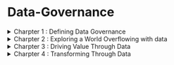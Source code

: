 # Data-Governance
<details>
<summary> Charpter 1 : Defining Data Governance  </summary>
<br>
 
_What is meant by governance?_
- Governance is the manner in which an entity chooses to oversee thhe control and direction of an area of interest.
- It ensures how decisions are made, regulated, and enforced.
- Formal governance becomes important in such sense that entities grow and increase in complexity.
- When left ungoverned, chaos might strike.
- The formality and structure that governance takes depend on context and intent.
- Eg, given their goals as organizations, governance is from public angency is greatly different from private enterprise.
- Each entities have different purposes and responsibilities.
- Governance is the system that formalizes control, processes, and accountabilities so that specific results(like meeting goals or sustaining standards)can be attained.

_What is data governance?_
- Data governance is all about managing data well, but it isn't restricted to only data management.
- When data is managed well, it can drive innovation and growth and can be an enterprise's most abudant and important lever for success.
- Data that is well-managed can be transformational, and can support the desirable qualities of a data-driven culture.
- When decision at all levels of the organization are made using data in an informed and structured manner, better outcomes internally and to customers are yet delivered.
- Data risks can be minimized when data governance is successful, thus data compliance and regulatory requirements can be met with ease.
- Every organization manages data at some level, that being said, all businesses generate, process, use, and store data as a result of their daily operations.
- However, there is a difference between businesses managing and consider data to be a valuable asset and treat it accordingly.
- The difference is characterised by the degree to which there are formalities in managing data.
- Enterprise information management (EIM) is a discipline that recognizes the value of an organization's information assets, focusing on effective data governance and technology use to elevate data into shared assets.

_Data Governance vs Data Management:_
- Data governance and data management are often confused in the EIM space, with data governance focusing on roles, policies, and data lifecycle, while data management involves technical implementation of data governance through databases, data warehouses, and analytics software.

_Data Governance vs Information Governance:_
- In EIM, data governance and information governance are often confused.
- Data governance focuses on data, while information governance focuses on its meaning and its relationship with outcomes and value.
- Data governance practitioners may operate in both worlds daily, but understanding the context of data and desired business outcomes can complement data governance efforts effectively.

_The value of Data Governance:_
- Data governance is a crucial aspect of an organization's success, as 91% of business leaders believe it is a critical part of their success.
- It involves processes and policies to leverage data's value and reduce risks.
- Good data governance leads to improved data quality, expanded value, increased compliance, better data-driven decision-making, enhanced business performance, greater data sharing, increased availability, improved data search, reduced risks, and reduced data management costs.
- Without formalized data governance, organizations may struggle to achieve these advantages and may suffer negative consequences, such as poor-quality data.

_Creating a Data Governance Program:_
- Data governance is a crucial aspect of managing and delivering data to an organization.
- It involves:
        1. Defining the vision, goals, and benefits.
        2. Analyzing the current state of data governance and management.
        3. Developing a proposal.
        4. Gaining leadership approval.
        5. Designing and developing the program.
        6. Implementing the proram.
        7. Monitoring and measuring performance.
        8. Maintaining the program.
- The approach to data governance varies depending on the business's sophistication and nature.
- Data governance is achieved through a set of common elements, including actions taken by team members, policies and processes followed, and the use of technologies throughout the data lifecycle.
- As a discipline, data governance is becoming increasingly important for many organizations.

_Developing a Data Governance Framework:_
- Data governance programs cannot be purchased off the shelf, but organizations must implement them based on their level of interest, needs, budget, and capabilities.
- A modest effort can yield meaningful results. The data governance framework, a set of guiding concepts and structure, is essential for implementing these elements.
- Different degrees of implementation can be pursued, and the course teaches you to decide what makes the most sense for your organization.
- The COBIT IT governance framework shares common components addressing people, processes, and technology.

_Leadership and Strategy:_
- Data governance programs must align with the organization's strategy, ensuring a clear alignment between data's role in risk management, innovation, and operational efficiencies.
- A disconnect between business goals and data governance is the main reason for failure.
- To ensure success, senior leadership must support and agree on mapping organizational strategy to data governance, as without their support, data governance efforts will fail.

_Roles and Responsibilities:_
- Data governance programs require the right people at the right time, with specific roles and responsibilities assigned from IT teams to data stewards.
- However, understanding that data governance requires responsibilities from nearly everyone is crucial.

_Policies, Processes, and Standards:_
- Data governance programs rely on policies, processes, and standards to guide responsibilities and maintain uniformity across the organization.
- These must be designed, developed, and deployed, requiring significant effort depending on the size and complexity of the organization.

_Metrics:_
- The data governance program should have a mechanism to measure its performance, capturing metrics and delivering them to stakeholders for support and funding.
- This allows for continuous improvements or radical changes to ensure the program is producing value and delivering expected results.

_Tools:_
- A vast marketplace exists for data governance and management tools, including master data management, data catalogs, search, security, integration, analytics, and compliance.
- These tools have democratized data management, empowering more team members to better manage and derive value from data.

_Communications and Collaboration:_
- Data governance requires high-quality communication, including in-person meetings, emails, newsletters, and workshops.
- Change management is crucial to ensure impacted team members understand the changes.
- Collaboration among diverse stakeholders is essential for effective data governance.
- A positive culture, clear channels, and online platforms are essential for success.
- Regular meetings and online platforms are increasingly used for effective communication.

_Preparing the Data Governance:_
- Data governance is not a simple process of forming a team, creating a plan, and purchasing tools.
- It requires careful treatment, starting with understanding an organization's readiness to accept it.
- This involves determining the extent to which a data culture exists, as an immature, reactive culture is different from a sophisticated data-driven culture.
- Additionally, ensuring the organization's strategy is fully aligned with the proposed program is crucial for success.
- A checklist can help evaluate an organization's readiness for a data governance program.

_What is data culture?_
- Many well-designed projects fail due to unprepared environments or inadequate conditions for success.
- A study by IDC found that 70% of organizations failing due to lack of a prerequisite data culture to support technological upgrades.
- Culture will always defeat the greatest strategies, and every organization has some form of a data culture, but it might not be in an ideal state.
- Therefore, organizations should focus on developing a strong data culture to ensure successful implementation.

_Assessing the Data Culture:_
- To increase your chances of success, it is essential to understand your organization's data culture and how it values and manages data.
- A mature data culture is characterized by a focus on data as a central aspect of operations and decision-making.
- Effective data cultures empower all employees, from interns to CEOs, to access and use meaningful and timely data for their work.
- These cultures ensure employees have the skills to use data analytics and make data-driven decisions.
- In a data culture, decisions are based on data and insights, rather than gut feelings or opinions.
- To be competitive, a progressive data-driven strategy is no longer optional, and data culture is now considered a new way of doing business in the digital age.
- Leaders recognize the importance of leveraging data and the actions taken by senior leaders to foster its use.
- Trust is also crucial for team members to make data-driven decisions.
- To assess the maturity of your organization's data culture, interview leaders and team members, observe decision-making processes, communication, and data governance.
- If your data culture is sufficient for a data governance program, you are in good shape.
- Implementing data governance will be a positive and important contributing factor to building a data culture.

_Maturing the Data Culture:_
- Data Governance Preparation Course
        • Help leaders communicate data value and prioritize it.
        • Provide basic tools and education for data use.
        • Highlight the capabilities of common applications like spreadsheets.
        • Show progress through small steps, not complex solutions.
        • Recognize resistance and frustration as part of the journey.
        • Provide comfort and rewards to team members.
        • Provide a channel for feedback and positive discussion.

_Assessing Data Governance Readiness:_
- Data Governance Program Design and Preparation
          • Identifying the readiness of an organization for a data governance program is crucial.
          • The program should align with business strategy, with senior leadership fully committed to its goals.
          • The program should be a strategic, enterprise initiative, not solely IT department-related.
          • Executive sponsors should be identified at the executive level.
          • The program should be funded and maintained long-term.
          • The program should be an ongoing project, not a one-off project.
          • Documentation of return-on-investment (ROI) is essential.
          • Legal and compliance teams should support the program's goals.
         • Fundamental data skills are necessary for the data governance journey.
         • The IT organization should be capable and resourced to support the program.

</details>

<details>
<summary> Charpter 2 : Exploring a World Overflowing with data </summary>
<br>

_Defining Data:_
- Data is a common and widely used tool in our daily lives, often taken for granted.
- However, when asked to define data, it may not be entirely accurate or even the same as colleagues' definitions.
- It's crucial to ensure everyone is on the same page about data's meaning, especially when discussing information, knowledge, and insights.
- It's even more important to understand data governance and management, as data governance is different from data management.
- A solid definition of data and its role today helps us align ourselves and deliver on the promise of data governance.
- It's essential to be on the same page and ensure everyone is on the same page about data.

_Why all the focus on data:_
- Data refers to collections of digitally stored units, such as words, numbers, and text, that represent something meaningful when processed.
- Data is often used in singular and plural contexts, and its meaning depends on its captured format. Data can be structured, unstructured, or semi-structured, depending on its format.
- Structured data is formatted to fit into a table in a database, while unstructured data requires processing to be used.
- Semi-structured data contains additional information for native format analysis.
- Units of data are largely worthless until processed and applied.
- When combined with good governance, data can be useful in various functions, making it an important asset.
- To begin to have value, data requires effort.
- For example, putting the word "orange" in a sentence or converting the number 42 into information using structure and context gives the data meaning.
- This basic action of data processing is the core foundation of an industry that has ushered in rapid digital transformation.
- Today, the term data processing has been replaced with information technology (IT).

_Welcome to the Zettabyte Era:_
- A zettabyte is a large number, representing the volume of data created and stored in the 21st century.
- It is 1021 bytes, or a 1 with 21 zeros. By 2020, we had created 64 zettabytes of data, and this number is projected to reach over 100 zettabytes by 2023.
- The datasphere, which describes all data created, is projected to double in 3-4 years.
- Each byte is made up of eight bits, which are binary and represent characters that humans can understand.
- As data volume continues to grow, other terms will be used to describe even bigger volumes, such as Yottabyte and Brontobyte eras.
- Effective data management is crucial in this rapidly expanding data volume, as managing small amounts of data can be challenging.

_From Data to Insight:_
- Data collection and storage should be done with a clear purpose and intent to be used in the future.
- Data that is never used is less useful than producing reports. Knowledge, when applied to context, becomes actionable and can be applied to wisdom.
- Wisdom helps determine the contextual validity of knowledge and can lead to deeper understanding.
- Insight, a combination of knowledge and wisdom, is the ultimate destination derived from data, allowing for a deeper understanding and different perspectives.

_The Role of Data in the 21st Century:_
- Data has played a crucial role in understanding the world, making informed decisions, and solving problems since the 19th and 20th centuries.
- However, the role of data has grown since the mid-20th century with the rise of computer systems.
- The quality and availability of data have increased, leading to the motto "Putting information at your fingertips."
- In the early 21st century, the amount of data produced is beyond our capacity, reshaping industries, cities, and our learning, socializing, and entertainment methods.
- This has also raised risks, with cyberattacks causing millions of dollars in losses.

_Data-Driven Decision-Making:_
- Data is valuable for making better decisions, such as reading customer reviews on websites like Hello Peter or Google Reviews.
- It can motivate actions and make decisions easier.
- However, data-driven decision-making is less complex and requires deep understanding of the data.
- In the 21st century, abundant good-quality data has been beneficial for decision-making, but bad data can lead to costly mistakes.
- Data governance plays a central role in achieving data quality, as it is the product of deliberate actions.

_Data as The New Oil:_
- Data, like oil, has the potential to drive and grow economies, but it requires processing and organization to be useful.
- Like oil, data must be refined to understand patterns, make decisions, identify problems, and feed other systems.
- Data is now powering the digital economies of the 21st century, with big economic powerhouses like Facebook and Google dominating.
- However, data management is moving from a cost center to a profit center, generating new revenue sources.

_Data Ownership:_
- Accountability is crucial for proper management and is incorporated into job descriptions and projects.
- It is essential to have accountability for every data set in an organization, which includes rights ranging from lightweight oversight to legally enforceable rules.
- For instance, intellectual property data has high protection levels.
- Data ownership refers to the rights an individual, team, or organization holds over data sets, ranging from minimal oversight to legally enforceable rules, particularly in cases of intellectual property.

_Data Architecture:_
- Most organizations are technology businesses, and enterprise architecture (EA) is a practice that helps organizations design and implement the right technologies, policies, and projects to support their business goals.
- Data architecture is a subset of EA, which aligns data design and management decisions with EA and the business.
- High-quality enterprises and data architectures help organizations run smoothly and transform as conditions dictate.
- Data architecture supports data availability, complexity, protection, standards, and efficient use.
- It is a reflection of data governance and is a cross-organizational responsibility, as data must flow across business silos and serve multiple audiences.
- Data architecture ensures data availability, simplifies access, enforces protections, adopts data standards, and optimizes data flow to eliminate bottlenecks and duplication, supporting organizational policies and obligations.

_The Lifecycle of Data:_
- Data Lifecycle Overview
       • Creation: Data creation, either manual or automated, occurs through various activities        
                   including system inputs and outputs.
       • Storage: Data is stored in a database, which can be a local hard drive, server, or cloud     
                  service.
       • Usage: Data is captured and stored for future use, possibly for analysis. It may need  
                processing, including cleansing, transforming, and securing access rights.
       • Archival: Data is moved to a long-term storage system for future retrieval and utilization.
       • Destruction: Data is made inaccessible and unreadable, including physical destruction of  
                      devices.
- Data governance considers data being in different states at different times, with unique requirements depending on the stage of its life.

_Understandig the Impact of Big Data:_
- Data has been a part of human history, dating back to ancient Roman ledgers.
- The Cold War and space race accelerated technological advancements, leading to microprocessors and classical computing, as well as telecommunications innovation.

_The Role of the U.S. Census in the Information Revolution:_
- Data processing has been around since the late 1800s, with the first company to automate and commercialize it being the Tabulating Machine Company.
- This company converted handwritten census results into punched holes in cards, which were later renamed IBM.
- Over the years, IBM and its data processing cohorts expanded automation in various aspects of life, leading to the information age.
- Data became the raw material for productivity and ideas, and connectivity allowed information to flow freely across devices, organizations, and geographies.
- By the turn of the century, data creation, storage, and use exploded, creating a data swamp that was difficult for traditional software applications to manage.

_Defining Big Data:_
- Big data is massive, complex data that requires new tools, skills, and processes.
- One way to define and characterise big data is through these five:
        • Volume: Unprecedented scale of data necessitates new tools, skills, and processes.
        • Variety: Existing legacy file formats and new innovations necessitate different handling   
                   methods.
        • Velocity: Rapid data creation and movement due to numerous collection points and digital     
                    interfaces.
        • Variability: Unpredictability in data creation and flow.
        • Veracity: Variability in the quality, including accuracy and truthfulness, of large volumes   
                    of disparate data sets, posing challenges to data management.

_Drivers of Big Data:_
- In 2003, Eric Schmidt, then-CEO of Google, stated that every two days, the world was creating more data than all data created since the dawn of civilization.
- By the third decade of the 21st century, the volume of data created had experienced a Cambrian explosion, reaching zettabytes.
- In 2021, global technology use generated 79 zettabytes of data, with an anticipated 180 zettabytes in 2025.

_Consequences of Big Data:_
- Big data statistics are impressive, but they don't fully reveal the full picture.
- Up to 80% of data is unstructured, which many organizations struggle with.
- Additionally, a lot of this data is duplicative, bad data, or has errors.
- Despite these challenges, big data is providing value to organizations and fostering innovation, such as self-driving cars and optimized supply chains.
- The combination of hyperconnectivity and data allows marketers to understand the marketplace in detail, targeting specific audiences and individuals where the chance of a sale is highest.

_What about small data?:_
- Big data is crucial for digital economy business activities, but small data sets like spreadsheets, surveys, and lists are also valuable.
- Big data can be broken down into smaller, manageable chunks, making it more meaningful and useful in decision-making and day-to-day operations.
- Small data can be the only way to make sense of big data.

_Enter the Realm of Smart Data:_
- Smart data refers to big data that is optimized for specific uses, delivering the highest business value.
- It uses new processes and tools, such as artificial intelligence, to find patterns in unstructured data and extract relevant data for specific applications.
- This approach reduces time, lowers errors, and enables the creation of new data subsets.
- Data governance is concerned with data in any form, ensuring its value is maximized.
</details>

<details>
<summary> Charpter 3 : Driving Value Through Data
</summary>
<br>

_Identifying the Roles of Data:_
- Data is crucial for organizations, encompassing daily use across all business functions.
- It's essential to ensure it's high-quality, secure, compliant, and accessible to the right people.
- It's not just for data analytics or IT, but also decision-makers and leaders.

_Operations:_
- Business operations encompass a range of activities to manage an organization's daily needs and drive its mission.
- Core functions like payroll, order management, and marketing are common in almost every organization.
- However, not all organizations require IT or warehouse support.
- Operations are powered by various data and information sources, and they also generate a lot of data.
- The performance of operations can be easily quantified by data, such as in human resources (HR) functions where data is created by the activities of the function.
- Operations use data to make decisions, enable systems to run, and deliver data to internal and external entities.
- Support operations often use automated data functions, such as warehouse inventory systems that automatically generate replenishment orders when stock levels drop.
- Notifications generated by systems based on triggers can help identify who hasn't submitted their time and expense report.
- Overall, data plays a crucial role in business operations.
- Most data scenarios involve skilled personnel, dedicated processes, and various technologies that are partially or entirely focused on handling operational data.

_Strategy:_
- Organizations have a strategy, which involves creating a plan to support objectives and goals.
- It involves understanding challenges and agreeing on solutions. Strategy and operations are interconnected, with data-driven strategies delivering operational excellence being a winning ticket.
- The process begins with an analysis of the environment, conclusions, and a plan driven by guiding principles.
- The availability of good quality data is crucial for processing and analyzing insights.
- The right mix of data and non-data sources is essential for delivering expected results.
- Strategy development should be an ongoing process, revisiting it every six months and tweaking as necessary.
- In the 21st century, organizations need to react quickly to environmental conditions, and data will form the backbone of their response system.

_Decision-Making:_
- Data-driven decision-making is a crucial business competency, but it requires access to quality data at the right time.
- With the vast volume and quality of data available today, it allows for better-informed decisions.
- However, bad data can lead to failure, ranging from minor mistakes to job termination or even business closure.
- Popular search engines like Google and Bing have transformed how we make decisions, but also have pitfalls.
- Data-driven decision-making relies on access to quality data at the right time, and bad data can result in failure.

_Measuring:_
- Organizations continuously measure data to build a picture of their business.
- Data measurements can be quantitative or qualitative, with quantitative data often described in numerical terms and qualitative data described in terms of language.
- The type of information desired directly correlates with the measurement approach, which informs the choices of what, when, where, and how data is captured.
- A general rule is to capture and measure what matters, but be cautious with limited resources and potential costs.
- William Bruce Cameron's quote "Not everything that can be counted counts, and not everything that counts can be counted" emphasizes that not everything that can be counted counts.

_Monitoring:_
- Monitoring is an ongoing process of collecting and evaluating the performance of a project, process, system, or other item of interest.
- It helps ensure the continuity, stability, and reliability of the supervised activities.
- Monitoring involves the data produced by the thing being evaluated and the data produced as a product of monitoring.
- This data feeds reports, real-time systems, and software-based dashboards, and can guide decisions.
- The role of data in measurement and monitoring often go hand-in-hand, as data is a connective tissue that binds business functions.
- This interdependence requires oversight and controls, as stakeholders often have different responsibilities and permissions.
- Data monitoring also evaluates the quality of data, determining if it is fit for purpose.
- By continuously monitoring the quality of data, opportunities and issues can be revealed in a timely manner, allowing for appropriate actions to be prioritized.

_Insight Management:_
- Data is crucial for business functions and decision-making, providing valuable information that can make a difference.
- However, it requires a management process to ensure data and information are capable of delivering insights.
- Insight management involves gathering and analyzing data from various sources, understanding the organization's information needs, and interpreting the data's implications.
- Effective communication of findings is essential for aligning with organizational goals.
- The right information, at the right time, in the right format, and for the right people is crucial for valuable insights.
- Knowledge management supports organizational support structures and tools for enabling insight availability.

_Reporting:_
- Reports are a crucial aspect of data and information management in any organization.
- They are essential for creating, delivering, receiving, and acting on data, making them the backbone of every business.
- Reports contain structured data and information, such as expenditure reports, which provide a basic overview and relevant information.
- Visuals, such as charts, are popular for presenting data and facilitating interpretation.
- Reports can be online or physical, and can be given verbally, in person, or via video.
- The purpose of reporting is largely to improve decision-making, empower business leaders, and communicate plans and policies.
- However, knowing something is not the equivalent of making the right choices at the right time.

_Other Roles for Data:_
- Data is essential in various aspects of organizations, including artificial intelligence (AI), problem-solving, and data reuse.
- AI relies on data for learning patterns, identifying relationships, and determining probabilities.
- Problem-solving involves defining problems, determining available solutions, evaluating them, and measuring their success.
- Data reuse can reduce data collection duplication and increase the value of data to an organization. However, it must be managed carefully to avoid breaking data use rules. High-value shared data sets, called master data, are subject to master data management in data governance.

_Imporving Outcomes with Data:_
- Now we have identified and discussed the diverse roles, it's important to understand how data can be leveraged to its maximum value.
- It starts with identifying that data is an organizational asset meaning it brings economic value to the organization.
- Data gets differently when it is considered to be high-value.
- The function that is mainly associated with data is the process of exploring it and looking for insights.

_Approaching Data as an Asset:_
- Asset: something owned by a person, an organization, or governemnt with the expection of bringing economic benegit.
- This includes the generation of income, the reduction of expenses, or an increase in net worth.
- Assets, both tangible and intangible, are crucial for organizations as they are often captured in their financial accounts.
- Intangible assets, such as data, can create significant economic value for various stakeholders, such as improving operations, increasing revenue, building relationships, enhancing product quality, contributing to competitive advantage, enabling innovation, and reducing risk.
- However, data is not typically captured on an organization's balance sheet, and the debate on its representation in financials is ongoing.
- Recognizing data as an asset is the first step to good data governance.
- It is essential to understand its value, its accuracy, completeness, and validity, and to manage it effectively.
- Good data governance involves understanding the roles and accountabilities of data management, as well as ensuring that it is managed effectively.
- In essence, data is an asset that must be governed for its value to be leveraged effectively.

_Data Analytics:_
- Data analytics is the process of examining data to produce answers or conclusions.
- A data analyst conducts a formal and disciplined approach to make good decisions for an organization.
- Data analytics has four primary types: descriptive, diagnostic, predictive, and prescriptive.
- Descriptive analysis uses historical data to determine past performance, diagnostics to understand why something happened, predictive analytics to predict future outcomes, and prescriptive analysis to determine action.
- Data analytics uses various software tools, such as R, Python, Tableau, Power BI, and QlikView.
- If an organization has the budget, having one or more data analysts is a minimum requirement.
- However, basic data analytic skills are essential for most staff in a data-centric, digital world.

_Data Management:_
- Data management and data governance are closely related, focusing on enhancing the quality and value of organizational data through roles, policies, controls, and processes.
- Data management is the implementation of data governance, while data governance is wishful thinking.
- The sophistication of data management is crucial, as poor management can lead to data silos, security issues, errors, and low confidence in data quality.

_Who would choose to make decisions based on bad data:_
- Good data management leads to increased market success, richer insights, smoother operations, and informed decision-making.
- It involves data collection, storage, organization, maintenance, and analytics, including technology system architecture.
- Responsibilities include data standardization, encryption, and archiving.
- Technology team members have elevated roles, while all business stakeholders have data responsibilities, such as compliance with policies and realizing data value.

_Governing Data:_
- Governing data is crucial for organizations to fully realize their potential and avoid disasters or missed opportunities.
- It involves three essential factors: people, policies, and metrics.
- People are subject matter experts responsible for quality and overseeing related processes.
- Policies are adopted rules for handling data in specific conditions and desired outcomes, such as quality, privacy, retention, and security.
- The number of policies depends on the size of the organization, industry, and the high-priority asset of data.
- Metrics must be in support of both technical and business needs, and should decrease over time to ensure effective data governance.
- Without proper governance, data can be a disaster or missed opportunity.

</details>

<details>
<summary> Charpter 4 : Transforming Through Data 
</summary>
<br>

_Examining the Broader Value of Data:_
- Data democratization is the ability for team members to access data without relying on specialists.
- As organizations grow, data sets become siloed, hindering business efficiencies and increasing inconsistencies.
- Data governance helps eliminate these silos and makes data discoverable whenever it adds value.
- Data catalogs are essential for data governance.
- However, most organizations lack a universal search engine to locate and serve up data.
- Business leaders spend 70% of their time trying to find data and 30% analyzing it.
- Accessing data from the internet is often easier than using internal search systems.
- Knowledge of available data is essential for better informed decision-making, compliance, lower costs, improved data analytics, higher-performing systems, more efficient operations, and reducing data inconsistencies.
- The vendor community can help build internal search capabilities and with investment and effort, finding data and information in the enterprise is possible.

_Data Catalogs:_
- To help your organization find data, consider creating an enterprise search engine or an enterprise data catalog.
- These tools offer advantages such as finding useful data, understanding data, and making data more useful.
- They help users identify and locate relevant data, answer questions about data purpose and usage, and create visibility and access to information.
- When used correctly, a data catalog provides an enterprise view of all data, enabling insights and enhancing data governance.
- A data catalog is more than just a list of data sets; it contains metadata about the data, which can be curated manually or automated processes, with AI playing a growing role in this process.
- A data catalog can contain technical, business, and operational metadata.
- Technical metadata includes information about the design of a data set, business metadata includes organizational data, and operational metadata includes data access, users, and backups.
- A well-managed data catalog can help organizations identify data gaps, reduce duplication, increase operational efficiencies, understand data quality, manage compliance, and enjoy cost savings from improved operations.

_Case Study: Unlocking Data Silos with a Data Catalog:_
- 

_Data Analytics:_
- Data can hold significant business value, but it requires a specialized approach to unlock its potential.
- Data analytics involves collecting, organizing, storing, and analyzing data to extract valuable insights.
- It can be used for decision-making, marketing campaigns, understanding competition, designing innovative products, improving customer service, and improving operations.
- Data analytics has grown significantly in recent years due to the rise of big data, data science as a business competency, and the introduction of AI tools.
- Organizations must be prepared to govern their data analytics capabilities, including policies, experienced talent, and a suite of modern software tools, to unlock the power of data and discover valuable insights.

_Data Monetization:_
- Data valuation is a crucial process for organizations to accurately capture their financials and understand the importance and role of each asset.
- It helps organizations appreciate the value of specific data sets, which can provide opportunities for business growth and operational excellence.
- Data monetization, where data provides an economic benefit, is a more advanced approach.
- Data valuation is generally recommended in larger enterprises but is also required for advanced data monetization such as selling or licensing data.
- There are various methods to determine data valuation, including cost value, market value, economic value, and with-and-without methods.
- Each method has its limitations and is subjective, but they all contribute to the overall value of data.
- To optimize data monetization, organizations must be intentional in managing data assets, have a plan for utilization, and measure return on investment.
- For optimal data monetization, organizations must manage high-value data with the same level of rigor as their most important tangible assets.

_Data-Driven Decision Making:_
- Data-driven decision-making (DDDM) is the process of using data to drive business decisions.
- While basic DDDM can be practiced by most team members, organizations need a data culture and specific skills and tools.
- Leadership support, data appreciation and analytics, and data-security and data-use policies are essential for achieving high performance.
- Executives who demonstrate DDDM serve as role models for the entire enterprise.
- Ensuring the right people can use the right data at the right time is crucial for data governance.
- The six-step process to data-driven decision-making involves defining objectives, identifying data, preparing the data, analyzing the data, determining the findings, and taking action.
- Understanding the objectives and their alignment with organizational goals helps scope work and define metrics.
- Engaging with stakeholders and consulting with data stewards and owners can help gather necessary data.
- Preparing the data involves using a useful analytics tool, such as an ETL architecture, and presenting relevant representations like graphs and charts.
- Identifying the findings involves asking questions about the data, which can be aided by training or experience.
- Taking action is the final step, as data-driven decision-making is all about the decisions that result in actions.
- It is common to iterate through some steps to get to a good place for analysis.
- Data-driven decision-making can be a game-changer for any organization, as it leads to better decisions, increased team empowerment, and greater collaboration between business units.

_Developing a Data Strategy for Improved Results:_
- The course emphasizes the importance of deliberate actions to maximize data's potential.
- However, many organizations take a passive approach to data management, often reactive and reactive.
- Reasons for not taking a proactive approach include cost, complexity, and lack of understanding of data management and governance.
- To effectively manage data as a high-value asset, a data strategy is essential, as it helps businesses recognize its potential.

_Why does every organization need a data strategy?_
- A strategy is a set of guiding principles that inform decision-making to achieve a desired outcome.
- It is crucial for businesses to have clear visions and missions, as without a current strategy, conflicts can arise.
- Many organizations lack a well-communicated strategy, which can be difficult to create and execute.
- However, organizations with a clear strategy typically execute with efficiency, have higher profits, grow larger, and more frequently hit their success targets.

_Creating a Data Stratey:_
- Data maturity refers to an organization's existing data usage and quality, with organizations prioritizing it as a strategic asset.
- Prioritization can be categorized into defense and offense, with defense focusing on data security and quality, and offense using data for insight management and market-facing initiatives.
- Depending on the industry and size, organizations should follow a suitable data strategy, ensuring a balance between complexity for small businesses and sophistication for large, complex, and highly regulated organizations.
- A data strategy should address five areas of data requirements: identifying, storing, provision, process, and governing.
- It should align with the business strategy, ensuring it supports and advances the organization's larger goals.
- Identifying roles and responsibilities is crucial, as it requires specific actions from team members.
- Data strategy should be documented, focusing on data consumers, data scientists, analysts, data stewards, and management.
- Data architecture refers to the processes, systems, and applications that support working with data, including storage needs, analysis tools, and data catalogs.
- A data strategy should support scalability and flexibility as needs change.
- Data management encompasses activities that manage the full lifecycle of data, including data security, privacy, quality, metadata, integration, master data management, and analytics.
- Data architecture is often the driver of choosing and designing data management processes and systems.
- Data governance sets rules for data use, while data management ensures these rules are followed, such as confidentiality classifications.
- Data management involves processes, tools, and staff to enforce these rules.

_Managing and Monitoring Your Data Strategy:_
- Successfully designing, creating, and implementing a data strategy in an organization can significantly enhance its ability to leverage data and increase performance.
- However, success depends on various factors and requires buy-in, a roadmap, and execution.
- Data governance and management functions must also be in place.
- All strategies must be open to periodic modification due to evolving customer expectations, organizational needs, and the economy.
- Timely strategic corrections reflect good leadership.
- It is essential to regularly review and modify data strategies, including data strategy, to ensure they align with the organization's needs and goals.
- This is a core characteristic of an agile organization in the 21st century.

</details>

